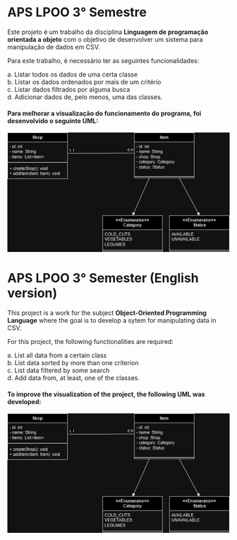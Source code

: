 # APS LPOO 3° Semestre

Este projeto é um trabalho da disciplina **Linguagem de programação orientada a objeto** com o objetivo de desenvolver um sistema para manipulação de dados em CSV.

Para este trabalho, é necessário ter as seguintes funcionalidades:

a. Listar todos os dados de uma certa classe  
b. Listar os dados ordenados por mais de um critério  
c. Listar dados filtrados por alguma busca  
d. Adicionar dados de, pelo menos, uma das classes.  

#### Para melhorar a visualização do funcionamento do programa, foi desenvolvido o seguinte UML:

![UML](https://github.com/ArthurH04/ApsLPOO-3-Semester/blob/main/UML.png)

# APS LPOO 3° Semester (English version)

This project is a work for the subject **Object-Oriented Programming Language** where the goal is to develop a sytem for manipulating data in CSV.

For this project, the following functionalities are required:

a. List all data from a certain class  
b. List data sorted by more than one criterion   
c. List data filtered by some search  
d. Add data from, at least, one of the classes.  

#### To improve the visualization of the project, the following UML was developed:

![UML](https://github.com/ArthurH04/ApsLPOO-3-Semester/blob/main/UML.png)
